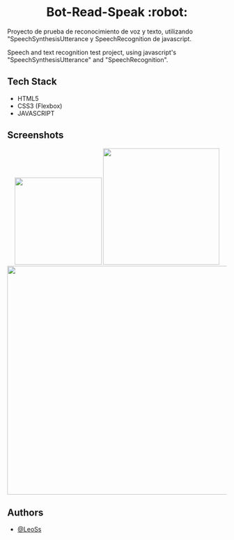 <h1 align="center"> Bot-Read-Speak :robot: </h1>
Proyecto de prueba de reconocimiento de voz y texto, utilizando "SpeechSynthesisUtterance y SpeechRecognition de javascript.

Speech and text recognition test project, using javascript's "SpeechSynthesisUtterance" and "SpeechRecognition".

## Tech Stack
- HTML5
- CSS3 (Flexbox)
- JAVASCRIPT

## Screenshots
<p align="center">
<img src="https://user-images.githubusercontent.com/79548542/118873672-64d75f80-b8c0-11eb-81e2-810e0359b67e.jpg" width="200px" >
<img src="https://user-images.githubusercontent.com/79548542/118873665-62750580-b8c0-11eb-9b53-1631394dcbc9.jpg" width="267px" >
<img src="https://user-images.githubusercontent.com/79548542/118873670-643ec900-b8c0-11eb-8b33-f055e767c13d.jpg" width="525px">
</p>

## Authors
- [@LeoSs](https://github.com/iam-leo)
